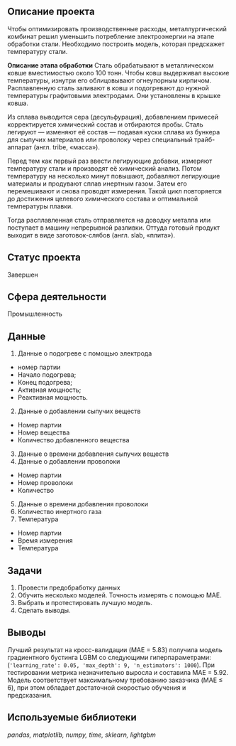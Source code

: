 ## Описание проекта
Чтобы оптимизировать производственные расходы, металлургический комбинат решил уменьшить потребление электроэнергии на этапе обработки стали. Необходимо построить модель, которая предскажет температуру стали.

**Описание этапа обработки**
Сталь обрабатывают в металлическом ковше вместимостью около 100 тонн. Чтобы ковш выдерживал высокие температуры, изнутри его облицовывают огнеупорным кирпичом. Расплавленную сталь заливают в ковш и подогревают до нужной температуры графитовыми электродами. Они установлены в крышке ковша.

Из сплава выводится сера (десульфурация), добавлением примесей корректируется химический состав и отбираются пробы. Сталь легируют — изменяют её состав — подавая куски сплава из бункера для сыпучих материалов или проволоку через специальный трайб-аппарат (англ. tribe, «масса»).

Перед тем как первый раз ввести легирующие добавки, измеряют температуру стали и производят её химический анализ. Потом температуру на несколько минут повышают, добавляют легирующие материалы и продувают сплав инертным газом. Затем его перемешивают и снова проводят измерения. Такой цикл повторяется до достижения целевого химического состава и оптимальной температуры плавки.

Тогда расплавленная сталь отправляется на доводку металла или поступает в машину непрерывной разливки. Оттуда готовый продукт выходит в виде заготовок-слябов (англ. slab, «плита»).

## Статус проекта
Завершен

## Сфера деятельности
Промышленность

## Данные
1. Данные о подогреве с помощью электрода
  * номер партии
  * Начало подогрева;
  * Конец подогрева;
  * Активная мощность;
  * Реактивная мощность.
2. Данные о добавлении сыпучих веществ
  * Номер партии
  * Номер вещества
  * Количество добавленного вещества
3. Данные о времени добавления сыпучих веществ
4. Данные о добавлении проволоки
  * Номер партии
  * Номер проволоки
  * Количество
5. Данные о времени добавления проволоки
6. Количество инертного газа
7. Температура
  * Номер партии
  * Время измерения
  * Температура
  
  ## Задачи
  1. Провести предобработку данных
  2. Обучить несколько моделей. Точность измерять с помощью MAE.
  3. Выбрать и протестировать лучшую модель.
  4. Сделать выводы.
  
  ## Выводы
Лучший результат на кросс-валидации (MAE = 5.83) получила модель градиентного бустинга LGBM со следующими гиперпараметрами: (`'learning_rate': 0.05, 'max_depth': 9, 'n_estimators': 1000`). При тестировании метрика незначительно выросла и составила MAE = 5.92. Модель соответствует максимальному требованию заказчика (MAE ≤ 6), при этом обладает достаточной скоростью обучения и предсказания.
  
  ## Используемые библиотеки
  *pandas, matplotlib, numpy, time, sklearn, lightgbm*
